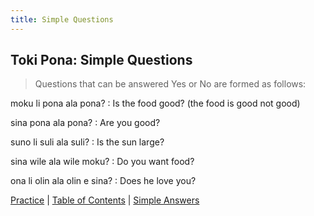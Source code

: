 ```yaml
---
title: Simple Questions
---
```


## Toki Pona: Simple Questions

> Questions that can be answered Yes or No are formed as follows:

moku li pona ala pona?
: Is the food good? (the food is good not good)

sina pona ala pona?
: Are you good?

suno li suli ala suli?
: Is the sun large?

sina wile ala wile moku?
: Do you want food?

ona li olin ala olin e sina?
: Does he love you?

[Practice](27Practice.md) | [Table of Contents](toc.md) | [Simple Answers](29SimpleAnswers.md)